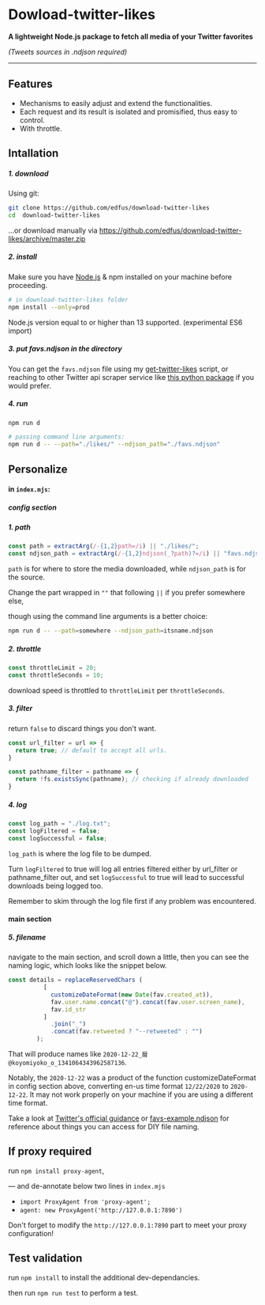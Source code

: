 # Dowload-twitter-likes

**A lightweight Node.js package to fetch all media of your Twitter favorites**

*(Tweets sources in .ndjson required)*

---

## Features

- Mechanisms to easily adjust and extend the functionalities.
- Each request and its result is isolated and promisified, thus easy to control.
- With throttle.

## Intallation

##### 1. download

Using git:

```bash
git clone https://github.com/edfus/download-twitter-likes
cd  download-twitter-likes
```

...or download manually via <https://github.com/edfus/download-twitter-likes/archive/master.zip>

##### 2. install

Make sure you have [Node.js](https://nodejs.org/en/) & npm installed on your machine before proceeding.

```bash
# in download-twitter-likes folder
npm install --only=prod
```

Node.js version equal to or higher than 13 supported. (experimental ES6 import)

##### 3. put favs.ndjson in the directory

You can get the `favs.ndjson` file using my [get-twitter-likes](https://github.com/edfus/get-twitter-likes) script, or reaching to other Twitter api scraper service like [this python package](https://github.com/tekumara/twitter-likes) if you would prefer.

##### 4. run

```bash
npm run d

# passing command line arguments:
npm run d -- --path="./likes/" --ndjson_path="./favs.ndjson"
```

## Personalize

#### in `index.mjs`:

##### config section

##### 1. path

```js
const path = extractArg(/-{1,2}path=/i) || "./likes/";
const ndjson_path = extractArg(/-{1,2}ndjson(_?path)?=/i) || "favs.ndjson";
```

`path` is for where to store the media downloaded, while `ndjson_path` is for the source.

Change the part wrapped in `""` that following `||` if you prefer somewhere else,

though using the command line arguments is a better choice:

```bash
npm run d -- --path=somewhere --ndjson_path=itsname.ndjson
```

##### 2. throttle

```js
const throttleLimit = 20; 
const throttleSeconds = 10;
```

download speed is throttled to `throttleLimit` per `throttleSeconds`.

##### 3. filter

return `false` to discard things you don't want.

```js
const url_filter = url => {
  return true; // default to accept all urls.
}

const pathname_filter = pathname => {
  return !fs.existsSync(pathname); // checking if already downloaded
}
```

##### 4. log

```js
const log_path = "./log.txt";
const logFiltered = false;
const logSuccessful = false;
```

`log_path` is where the log file to be dumped.

Turn `logFiltered` to true will log all entries filtered either by url_filter or pathname_filter out, and set `logSuccessful` to true will lead to successful downloads being logged too.

Remember to skim through the log file first if any problem was encountered.

#### main section

##### 5. filename

navigate to the main section, and scroll down a little, then you can see the naming logic, which looks like the snippet below.

```js
const details = replaceReservedChars (
          [
            customizeDateFormat(new Date(fav.created_at)),
            fav.user.name.concat("@").concat(fav.user.screen_name),
            fav.id_str 
          ]
            .join("_")
            .concat(fav.retweeted ? "--retweeted" : "")
        );
```

That will produce names like `2020-12-22_暦@koyomiyoko_o_1341064343962587136`.

Notably, the `2020-12-22` was a product of the function customizeDateFormat in config section above, converting en-us time format `12/22/2020` to `2020-12-22`. It may not work properly on your machine if you are using a different time format.

Take a look at [Twitter's official guidance](https://developer.twitter.com/en/docs/twitter-api/v1/data-dictionary/object-model/extended-entities) or [favs-example.ndjson](https://github.com/edfus/download-twitter-likes/blob/master/favs-example.ndjson) for reference about things you can access for DIY file naming.

## If proxy required

run `npm install proxy-agent`,

— and de-annotate below two lines in `index.mjs`

- `import ProxyAgent from 'proxy-agent';`
- `agent: new ProxyAgent('http://127.0.0.1:7890')`

Don't forget to modify the `http://127.0.0.1:7890` part to meet your proxy configuration!

## Test validation

run `npm install` to install the additional dev-dependancies.

then run `npm run test` to perform a test.
